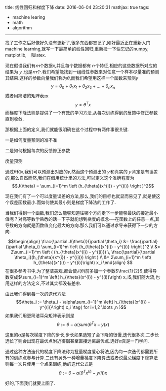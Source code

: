 title: 线性回归和梯度下降
date: 2016-06-04 23:20:31
mathjax: true
tags:
- machine learing
- math
- algorithm
---

找了工作之后好像好久没有更新了,很多东西都忘记了,刚好最近正在重新入门machine learning,就写一下最简单的线性回归,重新捡一下快忘记的numpy, matplotlib,　和latex.

现在假设我们有$ｍ$个数据$x$,并且每个数据都有$ｎ$个特征,相应的这些数据所对应的结果为$ｙ$,也是$ｍ$个.我们希望能找到一组线性参数来对任意一个样本尽量准的预测其结果.这样的参数向量我们称为$\theta$,而我们希望用这样一个函数来预测$y$
$$y = \theta_0 + \theta_1 x_1 + \theta_2 x_2 + \ldots + \theta_n x_n$$
或者用简洁的矩阵表示
$$y = \theta^Tx$$
而梯度下降法则是提供了一个有效的学习方法,从每次训练得到的反馈中修正参数直到收敛.

那根据上面的定义,我们就能很明确在这个过程中有两件事很关键.

一是如何度量预测的准不准

二是如何根据每次的反馈修正参数


度量预测

通过$\theta$和$x$,我们可以预测出对应的$y$,然而这个预测出的$ｙ$和真实的$ｙ$肯定是有误差的,那么自然而然,我们在借用统计里的方法,可以定义这个准确程度为
$$J(\theta) = \sum_{i=1}^m \left (h_{\theta}(x^{i}) - y^{(i)} \right )^2$$

现在我们有了一个可以度量误差的方法,那么,我们的目标也就显而易见了,就是使这个误差函数最小.而如何使其最小则是梯度下降法的工作了.

当我们得到一个函数,我们怎么能够知道往哪个方向走下一步能够最快的接近最小值呢？对高等数学熟悉的话一下子就能想到梯度的概念---在函数上的任意一点,其导数的方向就是函数值变化最大的方向.那么我们可以通过求导来获得下一步的方向.

$$\begin{align}
\frac{\partial J(\theta)}{\partial \theta_i} &=  \frac{\partial}{\partial \theta_i} \sum_{i=1}^m \left (h_{\theta}(x^{i}) - y^{(i)} \right )^2 \\
&=  2\sum_{i=1}^m \left ( (h_{\theta}(x^{i}) - y^{(i)}) \, \frac{\partial}{\partial \theta_i}(h_{\theta}(x^{i}) - y^{(i)}) \right ) \\
&= 2\sum_{i=1}^m \left( h_{\theta}(x^{i}) - y^{(i)}\right) x_i
\end{align}
$$
在很多参考书中,为了整洁美观,都会使$J(\theta)$前多加一个参数$\frac{1}{2}$,使得导数变成$\sum_{i=1}^m \left( h_{\theta}(x^{i}) - y^{(i)}\right) x_i$,我们随大流,也用这样的方法定义,不过其实都没有差啦.


由此我们得到每一次的迭代方法
$$\theta_i := \theta_i - \alpha\sum_{i=1}^m \left( h_{\theta}(x^{i}) - y^{(i)}\right) x_i \tag{ for i=1,2 \ldots ,n }$$
如果我们用更简洁耳朵矩阵表示则是
$$\theta := \theta - \alpha\left( sum(\theta^T x - y)x\right)$$

这里的$\alpha$是每次梯度下降的步长,步长如果选短了会下降的很慢,迭代很多次,二步长选长了则会出现在最优点附近徘徊甚至直接远离最优点.选好$\alpha$真是一门学问.

通过这种方法迭代的梯度下降法称为批量梯度爱心将法,因为每一次迭代都需要所有的训练点参与计算.二还有另外一种增量梯度下降算法或者说最忌梯度下降算法则每一次只使用一个点来训练,他的迭代公式是
$$\theta := \theta - \alpha \left( \theta^T x^{(i)} - y{(i)} \right)x$$

好的,下面我们就要上图了.


